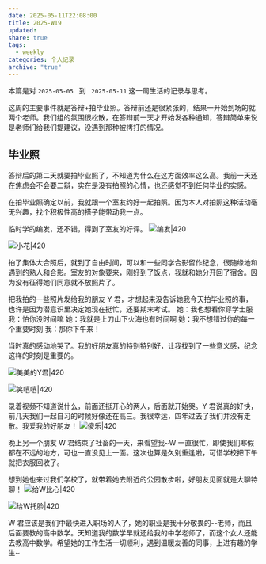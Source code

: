 ```yaml
---
date: 2025-05-11T22:08:00
title: 2025-W19
updated:
share: true
tags:
  - weekly
categories: 个人记录
archive: "true"
---
```

本篇是对 `2025-05-05 ` 到 ` 2025-05-11` 这一周生活的记录与思考。

这周的主要事件就是答辩+拍毕业照。答辩前还是很紧张的，结果一开始到场的就两个老师。我们组的氛围很松散，在答辩前一天才开始发各种通知，答辩简单来说是老师们给我们提建议，没遇到那种被拷打的情况。

## 毕业照
答辩后的第二天就要拍毕业照了，不知道为什么在这方面效率这么高。我前一天还在焦虑会不会要二辩，实在是没有拍照的心情，也还感觉不到任何毕业的实感。

在拍毕业照确定以前，我就跟一个室友约好一起拍照。因为本人对拍照这种活动毫无兴趣，找个积极性高的搭子能带动我一点。

临时学的编发，还不错，得到了室友的好评。
![编发|420](https://fastly.jsdelivr.net/gh/yohakuo/CDN/img/202505112137113.jpg)

![小花|420](https://fastly.jsdelivr.net/gh/yohakuo/CDN/img/202505112139134.jpg)


拍了集体大合照后，就到了自由时间，可以和一些同学合影留作纪念，很随缘地和遇到的熟人和合影。室友的对象要来，刚好到了饭点，我就和她分开回了宿舍。因为没有征得她们同意就不放照片了。

把我拍的一些照片发给我的朋友 Y 君，才想起来没告诉她我今天拍毕业照的事，也许是因为潜意识里决定她现在挺忙，还要期末考试。
她：我也想看你穿学士服
我：怕你没时间嘛
她：我就是上刀山下火海也有时间啊
她：我不想错过你的每一个重要时刻
我：那你下午来！

当时真的感动地哭了。我的好朋友真的特别特别好，让我找到了一些意义感，纪念这样的时刻是重要的。

![美美的Y君|420](https://fastly.jsdelivr.net/gh/yohakuo/CDN/img/202505112140356.jpg)


![笑嘻嘻|420](https://fastly.jsdelivr.net/gh/yohakuo/CDN/img/202505112141462.jpg)

录着视频不知道说什么，前面还挺开心的两人，后面就开始哭。Y 君说真的好快，前几天我们一起自习的时候好像还在高三。我很幸运，四年过去了我们并没有走散。我爱我的好朋友！
![傻乐|420](https://fastly.jsdelivr.net/gh/yohakuo/CDN/img/202505112144761.png)

晚上另一个朋友 W 君结束了社畜的一天，来看望我~W 一直很忙，即使我们寒假都在不远的地方，可也一直没见上一面。这次也算是久别重逢啦，可惜学校把下午就把衣服回收了。


想到她也来过我们学校了，就带着她去附近的公园散步啦，好朋友见面就是大聊特聊！
![给W比心|420](https://fastly.jsdelivr.net/gh/yohakuo/CDN/img/202505112202460.jpg)

![给W托脸|420](https://fastly.jsdelivr.net/gh/yohakuo/CDN/img/202505112204083.jpg)

W 君应该是我们中最快进入职场的人了，她的职业是我十分敬畏的--老师，而且后面要教的高中数学。天知道我的数学早就还给我的中学老师了，而这个女人还能去教高中数学。希望她的工作生活一切顺利，遇到温暖友善的同事，上进有趣的学生~

